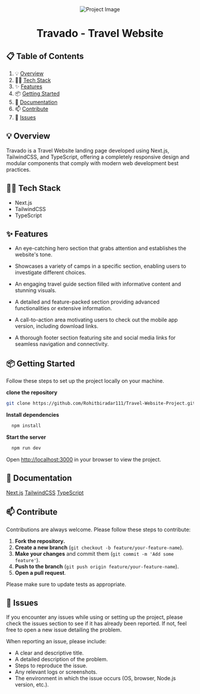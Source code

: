 <div align="center">
  <div>
      <img src="https://github.com/user-attachments/assets/5a158124-656f-4f09-80a9-022ee3177116" alt="Project Image">
  </div>
  <h1 align="center">Travado - Travel Website</h1>
</div>

## 📋 <a name="table">Table of Contents</a>

1. 💡 [Overview](#overview)
2. 👩‍💻 [Tech Stack](#tech-stack)
3. ✨ [Features](#features)
4. 📦 [Getting Started](#getting-started)
5. 📖 [Documentation](#documentation)
6. 📫 [Contribute](#contribute)
7. 🐛 [Issues](#issues)

## <a name="overview">💡 Overview</a>

Travado is a Travel Website landing page developed using Next.js, TailwindCSS, and TypeScript, offering a completely responsive design and modular components that comply with modern web development best practices.

## <a name="tech-stack">👩‍💻 Tech Stack</a>

- Next.js
- TailwindCSS
- TypeScript

## <a name="features">✨ Features</a>

- An eye-catching hero section that grabs attention and establishes the website's tone.

- Showcases a variety of camps in a specific section, enabling users to investigate different choices.

- An engaging travel guide section filled with informative content and stunning visuals.

- A detailed and feature-packed section providing advanced functionalities or extensive information.

- A call-to-action area motivating users to check out the mobile app version, including download links.

- A thorough footer section featuring site and social media links for seamless navigation and connectivity.

## <a name="getting-started">📦 Getting Started</a>

Follow these steps to set up the project locally on your machine.

**clone the repository**

```bash
git clone https://github.com/Rohitbiradar111/Travel-Website-Project.git
```

**Install dependencies**

```bash
  npm install
```

**Start the server**

```bash
  npm run dev
```

Open [http://localhost:3000](http://localhost:3000) in your browser to view the project.

## <a name="documentation">📖 Documentation</a>

[Next.js](https://nextjs.org/)
[TailwindCSS](https://tailwindcss.com/)
[TypeScript](https://www.typescriptlang.org/)

## <a name="contribute">📫 Contribute</a>

Contributions are always welcome. Please follow these steps to contribute:

1. **Fork the repository.**
2. **Create a new branch** (`git checkout -b feature/your-feature-name`).
3. **Make your changes** and commit them (`git commit -m 'Add some feature'`).
4. **Push to the branch** (`git push origin feature/your-feature-name`).
5. **Open a pull request**.

Please make sure to update tests as appropriate.

## <a name="issues">🐛 Issues</a>

If you encounter any issues while using or setting up the project, please check the issues section to see if it has already been reported. If not, feel free to open a new issue detailing the problem.

When reporting an issue, please include:

- A clear and descriptive title.
- A detailed description of the problem.
- Steps to reproduce the issue.
- Any relevant logs or screenshots.
- The environment in which the issue occurs (OS, browser, Node.js version, etc.).
